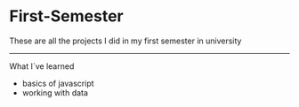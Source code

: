 # First-Semester
These are all the projects I did in my first semester in university

---------------------------------------------------------------------------------------
What I´ve learned
- basics of javascript 
- working with data
